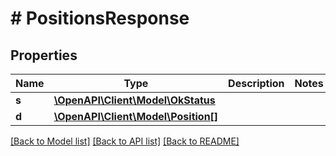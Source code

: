 # # PositionsResponse

## Properties

Name | Type | Description | Notes
------------ | ------------- | ------------- | -------------
**s** | [**\OpenAPI\Client\Model\OkStatus**](OkStatus.md) |  |
**d** | [**\OpenAPI\Client\Model\Position[]**](Position.md) |  |

[[Back to Model list]](../../README.md#models) [[Back to API list]](../../README.md#endpoints) [[Back to README]](../../README.md)
